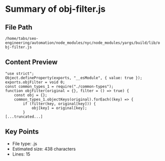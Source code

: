 # Summary of obj-filter.js
  
## File Path
`/home/tabs/seo-engineering/automation/node_modules/nyc/node_modules/yargs/build/lib/obj-filter.js`

## Content Preview
```
"use strict";
Object.defineProperty(exports, "__esModule", { value: true });
exports.objFilter = void 0;
const common_types_1 = require("./common-types");
function objFilter(original = {}, filter = () => true) {
    const obj = {};
    common_types_1.objectKeys(original).forEach((key) => {
        if (filter(key, original[key])) {
            obj[key] = original[key];
        }
[...truncated...]
```

## Key Points
- File type: .js
- Estimated size: 438 characters
- Lines: 15
